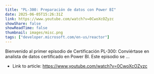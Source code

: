 ```yaml
---
title: "PL-300: Preparación de datos con Power BI"
date: 2025-06-05T15:26:31Z
link: https://www.youtube.com/watch?v=0CwoXcOZyzc
showShare: false
showReadTime: false
thumbnail: images/misc.png
tags: ["developer.microsoft.com/en-us/reactor"]
---
```

Bienvenido al primer episodio de Certificación PL-300: Conviértase en analista de datos certificado en Power BI. Este episodio se ...

- Link to article: https://www.youtube.com/watch?v=0CwoXcOZyzc